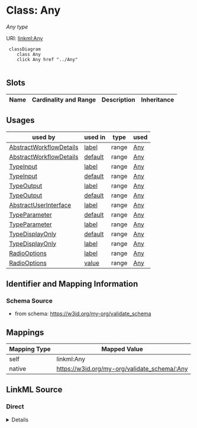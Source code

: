 

# Class: Any


_Any type_





URI: [linkml:Any](https://w3id.org/linkml/Any)






```mermaid
 classDiagram
    class Any
    click Any href "../Any"
      
```




<!-- no inheritance hierarchy -->


## Slots

| Name | Cardinality and Range | Description | Inheritance |
| ---  | --- | --- | --- |





## Usages

| used by | used in | type | used |
| ---  | --- | --- | --- |
| [AbstractWorkflowDetails](AbstractWorkflowDetails.md) | [label](label.md) | range | [Any](Any.md) |
| [AbstractWorkflowDetails](AbstractWorkflowDetails.md) | [default](default.md) | range | [Any](Any.md) |
| [TypeInput](TypeInput.md) | [label](label.md) | range | [Any](Any.md) |
| [TypeInput](TypeInput.md) | [default](default.md) | range | [Any](Any.md) |
| [TypeOutput](TypeOutput.md) | [label](label.md) | range | [Any](Any.md) |
| [TypeOutput](TypeOutput.md) | [default](default.md) | range | [Any](Any.md) |
| [AbstractUserInterface](AbstractUserInterface.md) | [label](label.md) | range | [Any](Any.md) |
| [TypeParameter](TypeParameter.md) | [default](default.md) | range | [Any](Any.md) |
| [TypeParameter](TypeParameter.md) | [label](label.md) | range | [Any](Any.md) |
| [TypeDisplayOnly](TypeDisplayOnly.md) | [default](default.md) | range | [Any](Any.md) |
| [TypeDisplayOnly](TypeDisplayOnly.md) | [label](label.md) | range | [Any](Any.md) |
| [RadioOptions](RadioOptions.md) | [label](label.md) | range | [Any](Any.md) |
| [RadioOptions](RadioOptions.md) | [value](value.md) | range | [Any](Any.md) |






## Identifier and Mapping Information







### Schema Source


* from schema: https://w3id.org/my-org/validate_schema




## Mappings

| Mapping Type | Mapped Value |
| ---  | ---  |
| self | linkml:Any |
| native | https://w3id.org/my-org/validate_schema/:Any |







## LinkML Source

<!-- TODO: investigate https://stackoverflow.com/questions/37606292/how-to-create-tabbed-code-blocks-in-mkdocs-or-sphinx -->

### Direct

<details>
```yaml
name: Any
description: Any type
from_schema: https://w3id.org/my-org/validate_schema
class_uri: linkml:Any

```
</details>

### Induced

<details>
```yaml
name: Any
description: Any type
from_schema: https://w3id.org/my-org/validate_schema
class_uri: linkml:Any

```
</details>